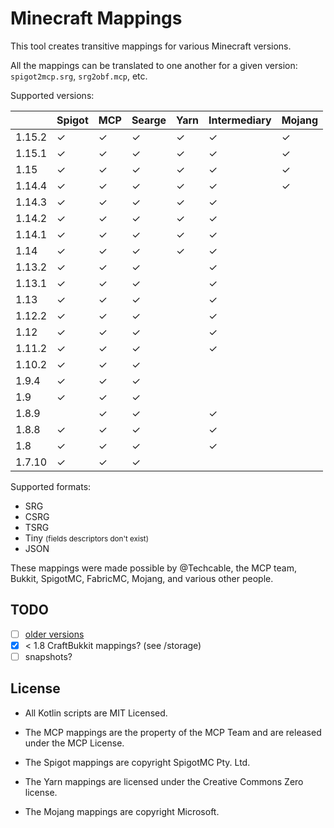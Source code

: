 # Minecraft Mappings

This tool creates transitive mappings for various Minecraft versions.

All the mappings can be translated to one another for a given version: `spigot2mcp.srg`, `srg2obf.mcp`, etc.

Supported versions:

|        | Spigot   | MCP      | Searge   | Yarn     | Intermediary | Mojang   |
|--------|----------|----------|----------|----------|--------------|----------|
| 1.15.2 | &#x2713; | &#x2713; | &#x2713; | &#x2713; | &#x2713;     | &#x2713; |
| 1.15.1 | &#x2713; | &#x2713; | &#x2713; | &#x2713; | &#x2713;     | &#x2713; |
| 1.15   | &#x2713; | &#x2713; | &#x2713; | &#x2713; | &#x2713;     | &#x2713; |
| 1.14.4 | &#x2713; | &#x2713; | &#x2713; | &#x2713; | &#x2713;     | &#x2713; |
| 1.14.3 | &#x2713; | &#x2713; | &#x2713; | &#x2713; | &#x2713;     |          |
| 1.14.2 | &#x2713; | &#x2713; | &#x2713; | &#x2713; | &#x2713;     |          |
| 1.14.1 | &#x2713; | &#x2713; | &#x2713; | &#x2713; | &#x2713;     |          |
| 1.14   | &#x2713; | &#x2713; | &#x2713; | &#x2713; | &#x2713;     |          |
| 1.13.2 | &#x2713; | &#x2713; | &#x2713; |          | &#x2713;     |          |
| 1.13.1 | &#x2713; | &#x2713; | &#x2713; |          | &#x2713;     |          |
| 1.13   | &#x2713; | &#x2713; | &#x2713; |          | &#x2713;     |          |
| 1.12.2 | &#x2713; | &#x2713; | &#x2713; |          | &#x2713;     |          |
| 1.12   | &#x2713; | &#x2713; | &#x2713; |          | &#x2713;     |          |
| 1.11.2 | &#x2713; | &#x2713; | &#x2713; |          | &#x2713;     |          |
| 1.10.2 | &#x2713; | &#x2713; | &#x2713; |          |              |          |
| 1.9.4  | &#x2713; | &#x2713; | &#x2713; |          |              |          |
| 1.9    | &#x2713; | &#x2713; | &#x2713; |          |              |          |
| 1.8.9  |          | &#x2713; | &#x2713; |          | &#x2713;     |          |
| 1.8.8  | &#x2713; | &#x2713; | &#x2713; |          | &#x2713;     |          |
| 1.8    | &#x2713; | &#x2713; | &#x2713; |          | &#x2713;     |          |
| 1.7.10 | &#x2713; | &#x2713; | &#x2713; |          |              |          |

Supported formats:

- SRG
- CSRG
- TSRG
- Tiny <small>(fields descriptors don't exist)</small>
- JSON

These mappings were made possible by @Techcable, the MCP team, Bukkit, SpigotMC, FabricMC, Mojang, and various other people.

## TODO

- [ ] [older versions](https://github.com/agaricusb/MinecraftRemapping)
- [x] < 1.8 CraftBukkit mappings? (see /storage)
- [ ] snapshots?

## License

* All Kotlin scripts are MIT Licensed.

* The MCP mappings are the property of the MCP Team and are released under the MCP License.

* The Spigot mappings are copyright SpigotMC Pty. Ltd.

* The Yarn mappings are licensed under the Creative Commons Zero license.

* The Mojang mappings are copyright Microsoft.
